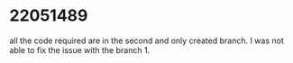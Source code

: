 # 22051489 
all the code required are in the second and only created branch.
I was not able to fix the issue with the branch 1. 
